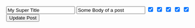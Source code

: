 <form action='/posts/1' method='post' accept-charset='utf-8'>
  <input type='hidden' value='<%= form_authenticity_token %>' name='authenticty token'>
  <input type='text' name='post[title]' value='My Super Title'>
  <input type='text' name='post[body]' value='Some Body of a post'>
  <input name="post[tag_ids][]" type="hidden" value="">
  <input type='checkbox' name='post[tag_ids][]' value='1' checked=''>
  <input type='checkbox' name='post[tag_ids][]' value='2' checked='checked'>
  <input type='checkbox' name='post[tag_ids][]' value='3' checked='checked'>
  <input type='checkbox' name='post[tag_ids][]' value='4' checked=''>
  <input type='checkbox' name='post[tag_ids][]' value='5' checked='checked'>
  <input type='submit' name='commit' value='Update Post'>
</form>